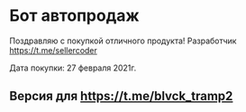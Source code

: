 # Бот автопродаж 
Поздравляю с покупкой отличного продукта!
Разработчик https://t.me/sellercoder

Дата покупки: 27 февраля 2021г.

Версия для https://t.me/blvck_tramp2
-------------------------------
